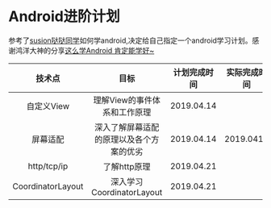 # Android进阶计划

参考了[susion哒哒同学](https://github.com/SusionSuc/AdvancedAndroid)如何学android,决定给自己指定一个android学习计划。感谢鸿洋大神的分享[这么学Android 肯定能学好~](https://mp.weixin.qq.com/s/DYAbyarcZ7hUWhuMJhUOPg)

|      技术点       |                   目标                   | 计划完成时间 | 实际完成时间 |                             详情                             |
| :---------------: | :--------------------------------------: | :----------: | ------------ | :----------------------------------------------------------: |
|    自定义View     |       理解View的事件体系和工作原理       |  2019.04.14  |              |                                                              |
|     屏幕适配      | 深入了解屏幕适配的原理以及各个方案的优劣 |  2019.04.14  | 2019.0414    | [Android 目前稳定高效的UI适配方案](https://mp.weixin.qq.com/s/X-aL2vb4uEhqnLzU5wjc4Q) |
|    http/tcp/ip    |               了解http原理               |  2019.04.21  |              |                                                              |
| CoordinatorLayout |        深入学习CoordinatorLayout         |  2019.04.21  |              | [三板斧详解CoordinatorLayout](<https://blog.csdn.net/qq_35561554/article/details/89320881>) |

